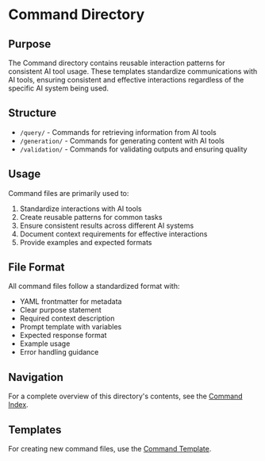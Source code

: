 # Command Directory

## Purpose

The Command directory contains reusable interaction patterns for consistent AI tool usage. These templates standardize communications with AI tools, ensuring consistent and effective interactions regardless of the specific AI system being used.

## Structure

- `/query/` - Commands for retrieving information from AI tools
- `/generation/` - Commands for generating content with AI tools
- `/validation/` - Commands for validating outputs and ensuring quality

## Usage

Command files are primarily used to:
1. Standardize interactions with AI tools
2. Create reusable patterns for common tasks
3. Ensure consistent results across different AI systems
4. Document context requirements for effective interactions
5. Provide examples and expected formats

## File Format

All command files follow a standardized format with:
- YAML frontmatter for metadata
- Clear purpose statement
- Required context description
- Prompt template with variables
- Expected response format
- Example usage
- Error handling guidance

## Navigation

For a complete overview of this directory's contents, see the [Command Index](index.md).

## Templates

For creating new command files, use the [Command Template](/templates/command/_template.md).